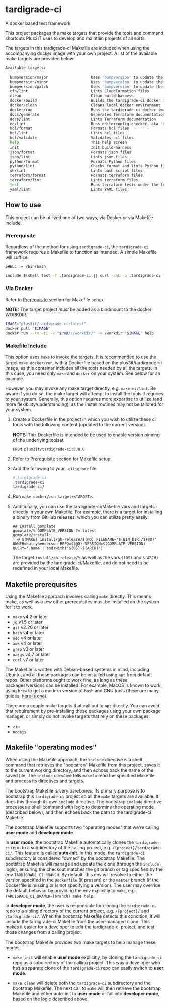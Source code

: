 # tardigrade-ci

A docker based test framework

This project packages the make targets that provide the tools and command shortcuts
Plus3IT uses to develop and maintain projects of all sorts.

The targets in this tardigrade-ci Makefile are included when using the accompanying
docker image with your own project. A list of the available make targets are provided
below:

```bash
Available targets:

  bumpversion/major                   Uses 'bumpversion' to update the major version
  bumpversion/minor                   Uses 'bumpversion' to update the minor version
  bumpversion/patch                   Uses 'bumpversion' to update the patch version
  cfn/lint                            Lints CloudFormation files
  clean                               Clean build-harness
  docker/build                        Builds the tardigrade-ci docker image
  docker/clean                        Cleans local docker environment
  docker/run                          Runs the tardigrade-ci docker image
  docs/generate                       Generates Terraform documentation
  docs/lint                           Lints Terraform documentation
  ec/lint                             Runs editorconfig-checker, aka 'ec', against the project
  hcl/format                          Formats hcl files
  hcl/lint                            Lints hcl files
  hcl/validate                        Validates hcl files
  help                                This help screen
  init                                Init build-harness
  json/format                         Formats json files
  json/lint                           Lints json files
  python/format                       Formats Python files
  python/lint                         Checks format and lints Python files
  sh/lint                             Lints bash script files
  terraform/format                    Formats terraform files
  terraform/lint                      Lints terraform files
  test                                Runs terraform tests under the tests directory
  yaml/lint                           Lints YAML files
```

## How to use

This project can be utilized one of two ways, via Docker or via Makefile include.

### Prerequisite

Regardless of the method for using `tardigrade-ci`, the `tardigrade-ci` framework requires a Makefile to function as intended. A simple Makefile will suffice:

```bash
SHELL := /bin/bash

include $(shell test -f .tardigrade-ci || curl -sSL -o .tardigrade-ci "https://raw.githubusercontent.com/plus3it/tardigrade-ci/master/bootstrap/Makefile.bootstrap"; echo .tardigrade-ci)
```

### Via Docker

Refer to [Prerequisite](#Prerequisite) section for Makefile setup.

**NOTE:** The target project _must_ be added as a bindmount to the docker WORKDIR.

```bash
IMAGE="plus3it/tardigrade-ci:latest"
docker pull "$IMAGE"
docker run --rm -ti -v "$PWD/:/workdir/" -w /workdir "$IMAGE" help
```

### Makefile Include

This option uses `make` to invoke the targets. It is recommended to use the target
`make docker/run`, with a Dockerfile based on the plus3it/tardigrade-ci image,
as this container includes all the tools needed by all the targets. In this case,
you need only `make` and `docker` on your system. See below for an example.

However, you may invoke any make target directly, e.g. `make ec/lint`. Be aware
if you do so, the make target will attempt to install the tools it requires to your
system. Generally, this option requires more expertise to utilize (and more
flexibility/understanding), as the install routines may not be tailored for your
system.

1. Create a Dockerfile in the project in which you wish to utilize these ci tools
with the following content (updated to the current version).

    **NOTE:** This Dockerfile is intended to be used to enable version pinning of
    the underlying toolset.

    ```bash
    FROM plus3it/tardigrade-ci:0.8.0
    ```

2. Refer to [Prerequisite](#Prerequisite) section for Makefile setup.

3. Add the following to your `.gitignore` file

    ```bash
    # tardigrade-ci
    .tardigrade-ci
    tardigrade-ci/
    ```

4. Run `make docker/run target=<TARGET>`.

5. Additionally, you can use the tardigrade-ci/Makefile vars and targets
directly in your own Makefile. For example, there is a target for installing
a binary from GitHub releases, which you can utilize pretty easily:

    ```
    ## Install gomplate
    gomplate/% GOMPLATE_VERSION ?= latest
    gomplate/install:
      @ $(MAKE) install/gh-release/$(@D) FILENAME="$(BIN_DIR)/$(@D)" OWNER=hairyhenderson REPO=$(@D) VERSION=$(GOMPLATE_VERSION) QUERY='.name | endswith("$(OS)-$(ARCH)")'
    ```

    The target `install/gh-release/%` as well as the vars `$(OS)` and `$(ARCH)` are
    provided by the tardigrade-ci/Makefile, and do not need to be redefined in your
    local Makefile.

## Makefile prerequisites

Using the Makefile approach involves calling `make` directly. This means make,
as well as a few other prerequisites must be installed on the system for it to
work.

* `make` v4.2 or later
* `jq` v1.5 or later
* `git` v2.20 or later
* `bash` v4 or later
* `sed` v4 or later
* `awk` v4 or later
* `grep` v3 or later
* `xargs` v4.7 or later
* `curl` v7 or later

The Makefile is written with Debian-based systems in mind, including Ubuntu, and
all those packages can be installed using `apt` from default repos. Other platforms
ought to work fine, as long as these packages/versions can be installed. For example,
MacOS is known to work, using `brew` to get a modern version of `bash` and GNU
tools (there are many guides, [here is one](https://www.topbug.net/blog/2013/04/14/install-and-use-gnu-command-line-tools-in-mac-os-x/)).

There are a couple make targets that call out to `apt` directly. You can avoid
that requirement by pre-installing these packages using your own package manager,
or simply do not invoke targets that rely on these packages:

* `zip`
* `nodejs`

## Makefile "operating modes"

When using the Makefile approach, the `include` directive is a shell command that
retrieves the "bootstrap" Makefile from this project, saves it to the current working
directory, and then echoes back the name of the saved file. The `include` directive
tells `make` to read the specified Makefile and process its directives and targets.

The bootstrap Makefile is very barebones. Its primary purpose is to bootstrap this
`tardigrade-ci` project so all the `make` targets are available. It does this through
its own `include` directive. The bootstrap `include` directive processes a shell
command with logic to determine the operating mode (described below), and then echoes
back the path to the tardigrade-ci Makefile.

The bootstrap Makefile supports two "operating modes" that we're calling **user mode**
and **developer mode**.

In **user mode**, the bootstrap Makefile automatically clones the `tardigrade-ci`
repo to a subdirectory of the calling project, e.g. `/{project}/tardigrade-ci/`.
This feature is called **auto-init**. In this mode, the `tardigrade-ci` subdirectory
is considered "owned" by the bootstrap Makefile. The bootstrap Makefile will
manage and update the clone (through the `include` logic), ensuring the checkout
matches the git branch or tag specified by the env `TARDIGRADE_CI_BRANCH`. By
default, this env will resolve to either the version specified in the `Dockerfile`
(if present) or the `master` branch (if the Dockerfile is missing or is not
specifying a version). The user may override the default behavior by providing
the env explicitly to `make`, e.g. `TARDIGRADE_CI_BRANCH={branch} make help`.

In **developer mode**, the user is responsible for cloning the `tardigrade-ci`
repo to a sibling directory of the current project, e.g. `/{project}/` and
`/tardigrade-ci/`. When the bootstrap Makefile detects this condition, it will
include the tardigrade-ci Makefile from the user-managed clone. This makes it easier
for a developer to edit the tardigrade-ci project, and test those changes from
a calling project.

The bootstrap Makefile provides two make targets to help manage these modes:

- `make init` will enable **user mode** explicitly, by cloning the `tardigrade-ci`
repo as a subdirectory of the calling project. This way a developer who has a separate
clone of the `tardigrade-ci` repo can easily switch to **user mode**.

- `make clean` will delete both the `tardigrade-ci` subdirectory and the bootstrap
Makefile. The next call to `make` will then retrieve the bootstrap Makefile and
either auto-init to **user mode** or fall into **developer mode**, based on the
logic described above.
